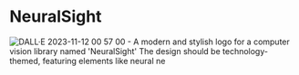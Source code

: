 # NeuralSight
![DALL·E 2023-11-12 00 57 00 - A modern and stylish logo for a computer vision library named 'NeuralSight'  The design should be technology-themed, featuring elements like neural ne](https://github.com/dwipddalal/NeuralSight/assets/91228207/3bc60bf9-4615-4fa6-9d8a-14b2eb46b4f0)
